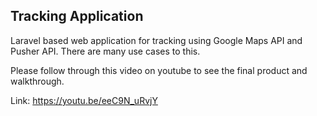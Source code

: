 ## Tracking Application

Laravel based web application for tracking using Google Maps API and Pusher API. There are many use cases to this.

Please follow through this video on youtube to see the final product and walkthrough.

Link: https://youtu.be/eeC9N_uRvjY